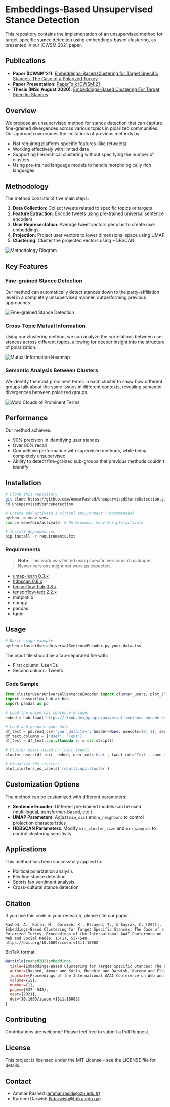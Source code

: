 # Embeddings-Based Unsupervised Stance Detection

This repository contains the implementation of an unsupervised method for target-specific stance detection using embeddings-based clustering, as presented in our ICWSM 2021 paper.

## Publications

- **Paper (ICWSM'21)**: [Embeddings-Based Clustering for Target Specific Stances: The Case of a Polarized Turkey](https://ojs.aaai.org/index.php/ICWSM/article/view/18082)
- **Paper Presentation**: [PaperTalk ICWSM'21](https://papertalk.org/papertalks/31537)
- **Thesis (MSc August 2020)**: [Embeddings-Based Clustering For Target Specific Stances](https://tez.yok.gov.tr/UlusalTezMerkezi/TezGoster?key=fl0Kw4p1rmMDotyKRdYv1AZv-bsnninllPXAXfoe9S1sXEDBPXspE5WeUtqcCjlk)

## Overview

We propose an unsupervised method for stance detection that can capture fine-grained divergences across various topics in polarized communities. Our approach overcomes the limitations of previous methods by:

- Not requiring platform-specific features (like retweets)
- Working effectively with limited data
- Supporting hierarchical clustering without specifying the number of clusters
- Using pre-trained language models to handle morphologically rich languages

## Methodology

The method consists of five main steps:

1. **Data Collection**: Collect tweets related to specific topics or targets
2. **Feature Extraction**: Encode tweets using pre-trained universal sentence encoders
3. **User Representation**: Average tweet vectors per user to create user embeddings
4. **Projection**: Project user vectors to lower dimensional space using UMAP
5. **Clustering**: Cluster the projected vectors using HDBSCAN

![Methodology Diagram](methodology_diagram.png)

## Key Features

### Fine-grained Stance Detection

Our method can automatically detect stances down to the party-affiliation level in a completely unsupervised manner, outperforming previous approaches.

![Fine-grained Stance Detection](ed.png)

### Cross-Topic Mutual Information

Using our clustering method, we can analyze the correlations between user stances across different topics, allowing for deeper insight into the structure of polarization.

![Mutual Information Heatmap](ami.png)

### Semantic Analysis Between Clusters

We identify the most prominent terms in each cluster to show how different groups talk about the same issues in different contexts, revealing semantic divergences between polarized groups.

![Word Clouds of Prominent Terms](wc.png)

## Performance

Our method achieves:
- 90% precision in identifying user stances
- Over 80% recall
- Competitive performance with supervised methods, while being completely unsupervised
- Ability to detect fine-grained sub-groups that previous methods couldn't identify

## Installation

```bash
# Clone this repository
git clone https://github.com/AmmarRashed/UnsupervisedStanceDetection.git
cd UnsupervisedStanceDetection

# Create and activate a virtual environment (recommended)
python -m venv venv
source venv/bin/activate  # On Windows: venv\Scripts\activate

# Install dependencies
pip install -r requirements.txt
```

### Requirements

> **Note**: This work was tested using specific versions of packages. Newer versions might not work as expected.

- [umap-learn 0.3.x](https://pypi.org/project/umap-learn/0.3.10/)
- [hdbscan 0.8.x](https://pypi.org/project/hdbscan/0.8.26/)
- [tensorflow-hub 0.8.x](https://pypi.org/project/tensorflow-hub/0.8.0/)
- [tensorflow-text 2.2.x](https://pypi.org/project/tensorflow-text/2.2.1/)
- matplotlib
- numpy
- pandas
- tqdm

## Usage

```python
# Basic usage example
python clusterUsersUniversalSentenceEncoder.py your_data.tsv
```

The input file should be a tab-separated file with:
- First column: UserIDs
- Second column: Tweets

### Code Sample

```python
from clusterUsersUniversalSentenceEncoder import cluster_users, plot_clusters_no_labels
import tensorflow_hub as hub
import pandas as pd

# Load the universal sentence encoder
embed = hub.load('https://tfhub.dev/google/universal-sentence-encoder/4')

# Load and prepare your data
df_text = pd.read_csv('your_data.tsv', header=None, usecols=[0, 1], sep='\t')
df_text.columns = ['User', 'Text']
df_text = df_text.apply(lambda s: s.str.strip())

# Cluster users based on their tweets
cluster_users(df_text, embed, user_col='User', tweet_col='Text', save_at='results.npz')

# Visualize the clusters
plot_clusters_no_labels('results.npz.cluster')
```

## Customization Options

The method can be customized with different parameters:

- **Sentence Encoder**: Different pre-trained models can be used (multilingual, transformer-based, etc.)
- **UMAP Parameters**: Adjust `min_dist` and `n_neighbors` to control projection characteristics
- **HDBSCAN Parameters**: Modify `min_cluster_size` and `min_samples` to control clustering sensitivity

## Applications

This method has been successfully applied to:
- Political polarization analysis
- Election stance detection
- Sports fan sentiment analysis
- Cross-cultural stance detection

## Citation

If you use this code in your research, please cite our paper:

```
Rashed, A., Kutlu, M., Darwish, K., Elsayed, T., & Bayrak, C. (2021). Embeddings-Based Clustering for Target Specific Stances: The Case of a Polarized Turkey. Proceedings of the International AAAI Conference on Web and Social Media, 15(1), 537-548. https://doi.org/10.1609/icwsm.v15i1.18082
```

BibTeX format:

```bibtex
@article{rashed2021embeddings,
  title={Embeddings-Based Clustering for Target Specific Stances: The Case of a Polarized Turkey},
  author={Rashed, Ammar and Kutlu, Mucahid and Darwish, Kareem and Elsayed, Tamer and Bayrak, Cansın},
  journal={Proceedings of the International AAAI Conference on Web and Social Media},
  volume={15},
  number={1},
  pages={537--548},
  year={2021},
  doi={10.1609/icwsm.v15i1.18082}
}
```

## Contributing

Contributions are welcome! Please feel free to submit a Pull Request.

## License

This project is licensed under the MIT License - see the LICENSE file for details.

## Contact

- Ammar Rashed (ammar.rasid@ozu.edu.tr)
- Kareem Darwish (kdarwish@hbku.edu.qa)
